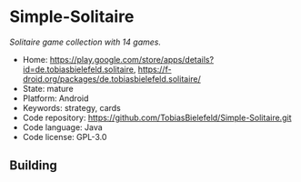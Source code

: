 # Simple-Solitaire

_Solitaire game collection with 14 games._

- Home: https://play.google.com/store/apps/details?id=de.tobiasbielefeld.solitaire, https://f-droid.org/packages/de.tobiasbielefeld.solitaire/
- State: mature
- Platform: Android
- Keywords: strategy, cards
- Code repository: https://github.com/TobiasBielefeld/Simple-Solitaire.git
- Code language: Java
- Code license: GPL-3.0

## Building
